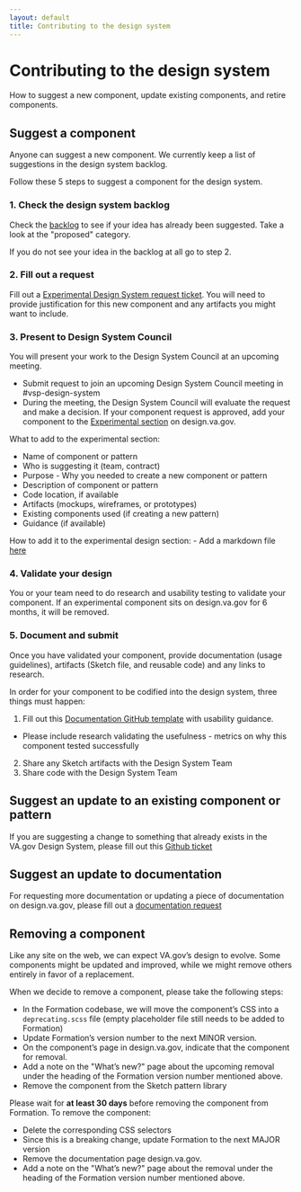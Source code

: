 ```yaml
---
layout: default
title: Contributing to the design system
---
```


# Contributing to the design system

<div class="va-introtext">
How to suggest a new component, update existing components, and retire components.
</div>


## Suggest a component
Anyone can suggest a new component. We currently keep a list of suggestions in the design system backlog. 

Follow these 5 steps to suggest a component for the design system.

### 1. Check the design system backlog 
Check the [backlog](https://design.va.gov/documentation/backlog) to see if your idea has already been suggested. Take a look at the "proposed" category.

If you do not see your idea in the backlog at all go to step 2.

### 2. Fill out a request
Fill out a [Experimental Design System request ticket](https://github.com/department-of-veterans-affairs/vets-design-system-documentation/issues/new?assignees=&labels=&template=experimental_design_request.md). You will need to provide justification for this new component and any artifacts you might want to include.

### 3. Present to Design System Council
You will present your work to the Design System Council at an upcoming meeting.
- Submit request to join an upcoming Design System Council meeting in #vsp-design-system 
- During the meeting, the Design System Council will evaluate the request and make a decision. 
If your component request is approved, add your component to the [Experimental section](https://design.va.gov/experimental-design/) on design.va.gov.

What to add to the experimental section: 
 - Name of component or pattern 
 - Who is suggesting it (team, contract)
 - Purpose - Why you needed to create a new component or pattern
 - Description of component or pattern
 - Code location, if available
 - Artifacts (mockups, wireframes, or prototypes)
 - Existing components used (if creating a new pattern)
 - Guidance (if available)

How to add it to the experimental design section:
    - Add a markdown file [here](https://github.com/department-of-veterans-affairs/vets-design-system-documentation/tree/master/src/_experimental-design)


### 4. Validate your design
You or your team need to do research and usability testing to validate your component. 
If an experimental component sits on design.va.gov for 6 months, it will be removed. 

### 5. Document and submit
Once you have validated your component, provide documentation (usage guidelines), artifacts (Sketch file, and reusable code) and any links to research. 

In order for your component to be codified into the design system, three things must happen: 
1. Fill out this [Documentation GitHub template](https://github.com/department-of-veterans-affairs/vets-design-system-documentation/issues/new?assignees=&labels=&template=documentation_template.md) with usability guidance. 
 - Please include research validating the usefulness - metrics on why this component tested successfully 
2. Share any Sketch artifacts with the Design System Team 
3. Share code with the Design System Team

## Suggest an update to an existing component or pattern
If you are suggesting a change to something that already exists in the VA.gov Design System, please fill out this [Github ticket](https://github.com/department-of-veterans-affairs/vets-design-system-documentation/issues/new)

## Suggest an update to documentation
For requesting more documentation or updating a piece of documentation on design.va.gov, please fill out a [documentation request](https://github.com/department-of-veterans-affairs/vets-design-system-documentation/issues/new?assignees=&labels=&template=documentation_request.md)

## Removing a component

Like any site on the web, we can expect VA.gov’s design to evolve. Some components might be updated and improved, while we might remove others entirely in favor of a replacement.

When we decide to remove a component, please take the following steps:
- In the Formation codebase, we will move the component’s CSS into a `deprecating.scss` file (empty placeholder file still needs to be added to Formation)
- Update Formation’s version number to the next MINOR version.
- On the component’s page in design.va.gov, indicate that the component for removal.
- Add a note on the "What’s new?" page about the upcoming removal under the heading of the Formation version number mentioned above.
- Remove the component from the Sketch pattern library

 Please wait for **at least 30 days** before removing the component from Formation. To remove the component:
- Delete the corresponding CSS selectors
- Since this is a breaking change, update Formation to the next MAJOR version
- Remove the documentation page design.va.gov.
- Add a note on the "What’s new?" page about the removal under the heading of the Formation version number mentioned above.
